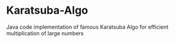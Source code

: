 # Karatsuba-Algo
Java code implementation of famous Karatsuba Algo for efficient multiplication of large numbers
